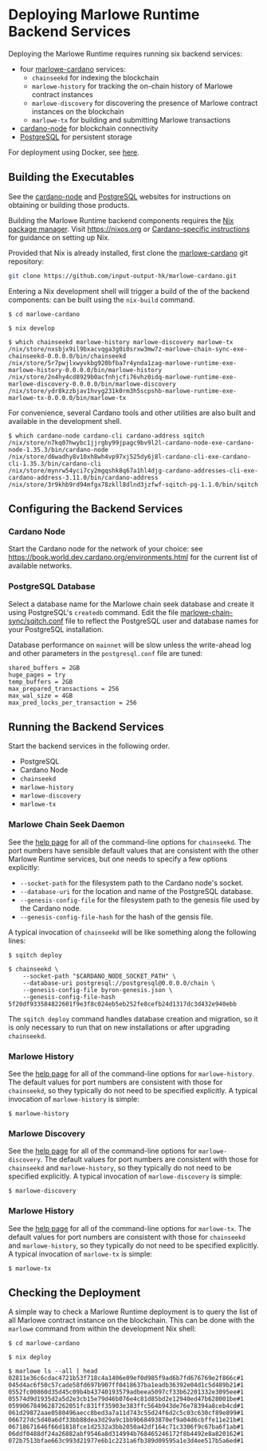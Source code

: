 # Deploying Marlowe Runtime Backend Services

Deploying the Marlowe Runtime requires running six backend services:
- four [marlowe-cardano](https://github.com/input-output-hk/marlowe-cardano/blob/main/README.adoc) services:
	- `chainseekd` for indexing the blockchain
	- `marlowe-history` for tracking the on-chain history of Marlowe contract instances
	- `marlowe-discovery` for discovering the presence of Marlowe contract instances on the blockchain
	- `marlowe-tx` for building and submitting Marlowe transactions
- [cardano-node](https://github.com/input-output-hk/cardano-node/blob/master/README.rst) for blockchain connectivity
- [PostgreSQL](https://www.postgresql.org/) for persistent storage

For deployment using Docker, see [here](docker.md).


## Building the Executables

See the [cardano-node](https://github.com/input-output-hk/cardano-node/blob/master/README.rst) and [PostgreSQL](https://www.postgresql.org/) websites for instructions on obtaining or building those products.

Building the Marlowe Runtime backend components requires the [Nix package manager](https://nixos.org). Visit https://nixos.org or [Cardano-specific instructions](https://github.com/input-output-hk/marlowe-cardano/blob/main/README.adoc#nix-advice) for guidance on setting up Nix.

Provided that Nix is already installed, first clone the [marlowe-cardano](https://github.com/input-output-hk/marlowe-cardano/blob/main/README.adoc) git repository:
```bash
git clone https://github.com/input-output-hk/marlowe-cardano.git
```

Entering a Nix development shell will trigger a build of the of the backend components: can be built using the `nix-build` command.
```console
$ cd marlowe-cardano

$ nix develop

$ which chainseekd marlowe-history marlowe-discovery marlowe-tx
/nix/store/nxsbjx9il9bxacvqga3g0i0srxw3mw7z-marlowe-chain-sync-exe-chainseekd-0.0.0.0/bin/chainseekd
/nix/store/5r7pwjlxwyvkbg920bfba7r4ynda1zag-marlowe-runtime-exe-marlowe-history-0.0.0.0/bin/marlowe-history
/nix/store/2n4hy4cd8929b0acfnhjcfi76vhz0idq-marlowe-runtime-exe-marlowe-discovery-0.0.0.0/bin/marlowe-discovery
/nix/store/ydr8kzzbjav1hvyg231k0rm3h5scpshb-marlowe-runtime-exe-marlowe-tx-0.0.0.0/bin/marlowe-tx
```

For convenience, several Cardano tools and other utilities are also built and available in the development shell.
```console
$ which cardano-node cardano-cli cardano-address sqitch
/nix/store/n7kq07hwybc1jjrgby99jpagc9bv9l2l-cardano-node-exe-cardano-node-1.35.3/bin/cardano-node
/nix/store/d6wadhy8v10xh8wh4vp97xj525dy6j8l-cardano-cli-exe-cardano-cli-1.35.3/bin/cardano-cli
/nix/store/mynrw54yci7cy2mgqshk8q67a1hl4djg-cardano-addresses-cli-exe-cardano-address-3.11.0/bin/cardano-address
/nix/store/3r9khb9rd94mfgx78zkll8dlnd3jzfwf-sqitch-pg-1.1.0/bin/sqitch
```

## Configuring the Backend Services


### Cardano Node

Start the Cardano node for the network of your choice: see https://book.world.dev.cardano.org/environments.html for the current list of available networks.


### PostgreSQL Database

Select a database name for the Marlowe chain seek database and create it using PostgreSQL's `createdb` command. Edit the file [marlowe-chain-sync/sqitch.conf](../../marlowe-chain-sync/sqitch.conf) file to reflect the PostgreSQL user and database names for your PostgreSQL installation.

Database performance on `mainnet` will be slow unless the write-ahead log and other parameters in the `postgresql.conf` file are tuned:
```console
shared_buffers = 2GB
huge_pages = try
temp_buffers = 2GB
max_prepared_transactions = 256
max_wal_size = 4GB
max_pred_locks_per_transaction = 256
```


## Running the Backend Services

Start the backend services in the following order.
- PostgreSQL
- Cardano Node
- `chainseekd`
- `marlowe-history`
- `marlowe-discovery`
- `marlowe-tx`


### Marlowe Chain Seek Daemon

See the [help page](chainseekd.md) for all of the command-line options for `chainseekd`. The port numbers have sensible default values that are consistent with the other Marlowe Runtime services, but one needs to specify a few options explicitly:
- `--socket-path` for the filesystem path to the Cardano node's socket.
- `--database-uri` for the location and name of the PostgreSQL database.
- `--genesis-config-file` for the filesystem path to the genesis file used by the Cardano node.
- `--genesis-config-file-hash` for the hash of the gensis file.

A typical invocation of `chainseekd` will be like something along the following lines:
```console
$ sqitch deploy

$ chainseekd \
    --socket-path "$CARDANO_NODE_SOCKET_PATH" \
    --database-uri postgresql://postgresql@0.0.0.0/chain \                     
    --genesis-config-file byron-genesis.json \ 
    --genesis-config-file-hash 5f20df933584822601f9e3f8c024eb5eb252fe8cefb24d1317dc3d432e940ebb
```
The `sqitch deploy` command handles database creation and migration, so it is only necessary to run that on new installations or after upgrading `chainseekd`.


### Marlowe History

See the [help page](marlowe-history.md) for all of the command-line options for `marlowe-history`. The default values for port numbers are consistent with those for `chainseekd`, so they typically do not need to be specified explicitly. A typical invocation of `marlowe-history` is simple:
```console
$ marlowe-history
```

### Marlowe Discovery

See the [help page](marlowe-discovery.md) for all of the command-line options for `marlowe-discovery`. The default values for port numbers are consistent with those for `chainseekd` and `marlowe-history`, so they typically do not need to be specified explicitly. A typical invocation of `marlowe-discovery` is simple:
```console
$ marlowe-discovery
```

### Marlowe History

See the [help page](marlowe-tx.md) for all of the command-line options for `marlowe-tx`. The default values for port numbers are consistent with those for `chainseekd` and `marlowe-history`, so they typically do not need to be specified explicitly. A typical invocation of `marlowe-tx` is simple:
```console
$ marlowe-tx
```


## Checking the Deployment

A simple way to check a Marlowe Runtime deployment is to query the list of all Marlowe contract instance on the blockchain. This can be done with the `marlowe` command from within the development Nix shell:
```console
$ cd marlowe-cardano

$ nix deploy

$ marlowe ls --all | head
02811e36c6cdac4721b53f718c4a1406e09ef0d985f9ad6b7fd676769e2f866c#1
045d4ac6f50c57cade58fd697b907ff0418637ba1eadb36392e04d1c5d489b21#1
0552fc00860d35d45c09b4b43740193579adbeea5097cf33b62201332e3095ee#1
05574d9d1935d2a5d2e3cb15e79d46b076e4c81d85bd2e12940ed47b628001be#1
05990678496287262051fc831ff35903e383ffc564b943de76e78394a8ceb4cd#1
061d29872aae0580496aecc8bed3a7a11d743c55d24f6d2c5c03c630cf89e899#1
066727dc5d40a6df33bb88dea3d29a9c1bb9b68493870ef9a04d6cbffe11e21b#1
06718671646f66d1818fce1d2532a3bb2050a42df164c71c3306f9c67ba6f1ab#1
06ddf0488df24a26882abf9546a8d314994b768465246172f8b4492e8a820162#1
072b7513bfae663c993d21977e6b1c2231a6fb389d09595a1e3d4ee517b5a6ed#1
```
